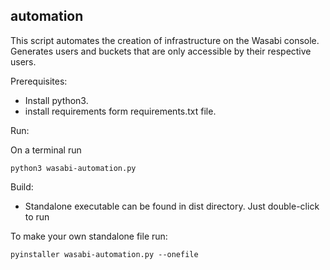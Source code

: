 automation
--
This script automates the creation of infrastructure on the Wasabi console. Generates users and buckets that are 
only accessible by their respective users.

Prerequisites:

- Install python3.
- install requirements form requirements.txt file.

Run:

On a terminal run

`python3 wasabi-automation.py`

Build:

- Standalone executable can be found in dist directory. Just double-click to run

To make your own standalone file run:

`pyinstaller wasabi-automation.py --onefile`